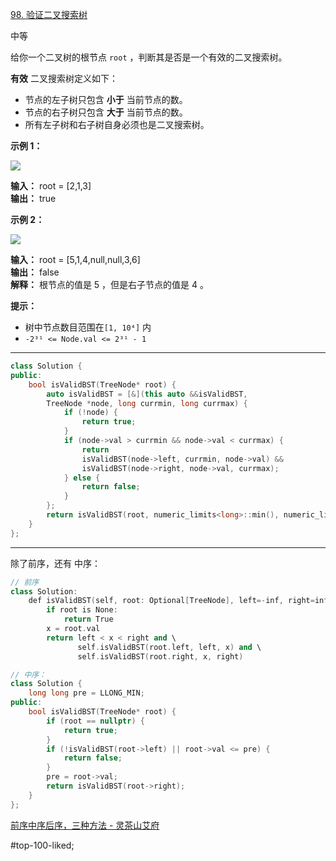 [98. 验证二叉搜索树](https://leetcode.cn/problems/validate-binary-search-tree/)

中等

给你一个二叉树的根节点 `root` ，判断其是否是一个有效的二叉搜索树。

**有效** 二叉搜索树定义如下：

- 节点的左子树只包含 **小于** 当前节点的数。
- 节点的右子树只包含 **大于** 当前节点的数。
- 所有左子树和右子树自身必须也是二叉搜索树。

**示例 1：**

![](https://assets.leetcode.com/uploads/2020/12/01/tree1.jpg)

**输入：** root = [2,1,3]  
**输出：** true  

**示例 2：**

![](https://assets.leetcode.com/uploads/2020/12/01/tree2.jpg)

**输入：** root = [5,1,4,null,null,3,6]  
**输出：** false  
**解释：** 根节点的值是 5 ，但是右子节点的值是 4 。 

**提示：**

- 树中节点数目范围在`[1, 10⁴]` 内
- `-2³¹ <= Node.val <= 2³¹ - 1`
---- ----
```cpp
class Solution {
public:
    bool isValidBST(TreeNode* root) {
        auto isValidBST = [&](this auto &&isValidBST, 
        TreeNode *node, long currmin, long currmax) {
            if (!node) {
                return true;
            }
            if (node->val > currmin && node->val < currmax) {
                return 
                isValidBST(node->left, currmin, node->val) &&
                isValidBST(node->right, node->val, currmax);
            } else {
                return false;
            }
        };
        return isValidBST(root, numeric_limits<long>::min(), numeric_limits<long>::max());
    }
};
```

----
除了前序，还有 中序：

```cpp
// 前序
class Solution:
    def isValidBST(self, root: Optional[TreeNode], left=-inf, right=inf) -> bool:
        if root is None:
            return True
        x = root.val
        return left < x < right and \
               self.isValidBST(root.left, left, x) and \
               self.isValidBST(root.right, x, right)

```

```cpp
// 中序：
class Solution {
    long long pre = LLONG_MIN;
public:
    bool isValidBST(TreeNode* root) {
        if (root == nullptr) {
            return true;
        }
        if (!isValidBST(root->left) || root->val <= pre) {
            return false;
        }
        pre = root->val;
        return isValidBST(root->right);
    }
};
```
[前序中序后序，三种方法 - 灵茶山艾府](https://leetcode.cn/problems/validate-binary-search-tree/solutions/2020306/qian-xu-zhong-xu-hou-xu-san-chong-fang-f-yxvh/)

#top-100-liked; 
